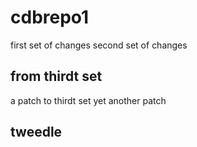 # cdbrepo1
first set of changes
second set of changes
## from thirdt set
a patch to thirdt set
yet another patch
## tweedle
